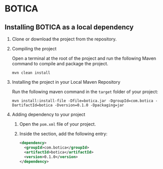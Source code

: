 # BOTICA

## Installing BOTICA as a local dependency

1. Clone or download the project from the repository.

2. Compiling the project

    Open a terminal at the root of the project and run the following Maven command to compile and package the project.
    ```
    mvn clean install
    ```

3. Installing the project in your Local Maven Repository

    Run the following maven command in the `target` folder of your project:
    ```
    mvn install:install-file -Dfile=botica.jar -DgroupId=com.botica -DartifactId=botica -Dversion=0.1.0 -Dpackaging=jar
    ```

4. Adding dependency to your project

    1. Open the `pom.xml` file of your project.

    2. Inside the <dependencies> section, add the following entry:

        ```xml
        <dependency>
          <groupId>com.botica</groupId>
          <artifactId>botica</artifactId>
          <version>0.1.0</version>
        </dependency>
        ```
